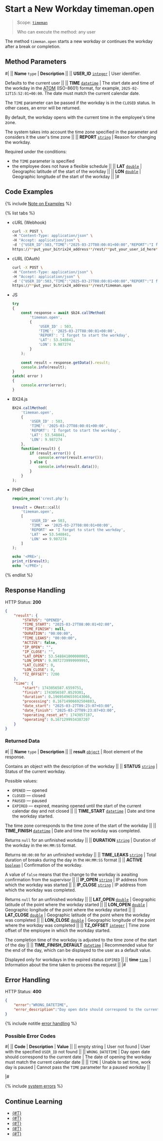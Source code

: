 # Start a New Workday timeman.open

> Scope: [`timeman`](../../scopes/permissions.md)
>
> Who can execute the method: any user

The method `timeman.open` starts a new workday or continues the workday after a break or completion.

## Method Parameters

#|
|| **Name**
`type` | **Description** ||
|| **USER_ID**
[`integer`](../../data-types.md) | User identifier. 

Defaults to the current user ||
|| **TIME**
[`datetime`](../../data-types.md) | The start date and time of the workday in the [ATOM](https://www.php.net/manual/en/class.datetimeinterface.php#datetimeinterface.constants.atom) (ISO-8601) format, for example, `2025-02-12T15:52:01+00:00`. The date must match the current calendar date. 

The `TIME` parameter can be passed if the workday is in the `CLOSED` status. In other cases, an error will be returned.

By default, the workday opens with the current time in the employee's time zone.

The system takes into account the time zone specified in the parameter and considers it the user's time zone ||
|| **REPORT**
[`string`](../../data-types.md) | Reason for changing the workday.

Required under the conditions:
- the `TIME` parameter is specified
- the employee does not have a flexible schedule ||
|| **LAT**
[`double`](../../data-types.md) | Geographic latitude of the start of the workday ||
|| **LON**
[`double`](../../data-types.md) | Geographic longitude of the start of the workday ||
|#

## Code Examples

{% include [Note on Examples](../../../_includes/examples.md) %}

{% list tabs %}

- cURL (Webhook)

    ```bash
    curl -X POST \
    -H "Content-Type: application/json" \
    -H "Accept: application/json" \
    -d '{"USER_ID":503,"TIME":"2025-03-27T08:00:01+00:00","REPORT":"I forgot to start the workday","LAT":53.548841,"LON":9.987274}' \
    https://**put_your_bitrix24_address**/rest/**put_your_user_id_here**/**put_your_webhook_here**/timeman.open
    ```

- cURL (OAuth)

    ```bash
    curl -X POST \
    -H "Content-Type: application/json" \
    -H "Accept: application/json" \
    -d '{"USER_ID":503,"TIME":"2025-03-27T08:00:01+00:00","REPORT":"I forgot to start the workday","LAT":53.548841,"LON":9.987274,"auth":"**put_access_token_here**"}' \
    https://**put_your_bitrix24_address**/rest/timeman.open
    ```

- JS

    ```js
    try
    {
    	const response = await $b24.callMethod(
    		'timeman.open',
    		{
    			'USER_ID' : 503,
    			'TIME': '2025-03-27T08:00:01+00:00',
    			'REPORT': 'I forgot to start the workday',
    			'LAT': 53.548841, 
    			'LON': 9.987274
    		}
    	);
    	
    	const result = response.getData().result;
    	console.info(result);
    }
    catch( error )
    {
    	console.error(error);
    }
    ```

- BX24.js

    ```js
    BX24.callMethod(
        'timeman.open',
        {
            'USER_ID' : 503,
            'TIME': '2025-03-27T08:00:01+00:00',
            'REPORT': 'I forgot to start the workday',
            'LAT': 53.548841, 
            'LON': 9.987274
        },
        function(result) {
            if (result.error()) {
                console.error(result.error());
            } else {
                console.info(result.data());
            }
        }
    );
    ```

- PHP CRest

    ```php
    require_once('crest.php');

    $result = CRest::call(
        'timeman.open',
        [
            'USER_ID' => 503,
            'TIME' => '2025-03-27T08:00:01+00:00',
            'REPORT' => 'I forgot to start the workday',
            'LAT' => 53.548841,
            'LON' => 9.987274
        ]
    );

    echo '<PRE>';
    print_r($result);
    echo '</PRE>';
    ```

{% endlist %}


## Response Handling

HTTP Status: **200**

```json
{
    "result": {
        "STATUS": "OPENED",
        "TIME_START": "2025-03-27T08:00:01+02:00",
        "TIME_FINISH": null,
        "DURATION": "00:00:00",
        "TIME_LEAKS": "00:00:00",
        "ACTIVE": false,
        "IP_OPEN": "",
        "IP_CLOSE": "",
        "LAT_OPEN": 53.548841000000003,
        "LON_OPEN": 9.9872739999999993,
        "LAT_CLOSE": 0,
        "LON_CLOSE": 0,
        "TZ_OFFSET": 7200
    },
    "time": {
        "start": 1743056587.6559751,
        "finish": 1743056587.8529301,
        "duration": 0.19695496559143066,
        "processing": 0.16714906692504883,
        "date_start": "2025-03-27T09:23:07+03:00",
        "date_finish": "2025-03-27T09:23:07+03:00",
        "operating_reset_at": 1743057187,
        "operating": 0.1671299934387207
    }
}
```

### Returned Data

#|
|| **Name**
`type` | **Description** ||
|| **result**
[`object`](../../data-types.md) | Root element of the response.

Contains an object with the description of the workday ||
|| **STATUS**
 [`string`](../../data-types.md) | Status of the current workday.
 
 Possible values:
- `OPENED` — opened
- `CLOSED` — closed
- `PAUSED` — paused
- `EXPIRED` — expired, meaning opened until the start of the current calendar day and not closed ||
|| **TIME_START**
[`datetime`](../../data-types.md) | Date and time the workday started.

The time zone corresponds to the time zone of the start of the workday ||
|| **TIME_FINISH**
[`datetime`](../../data-types.md) | Date and time the workday was completed.

Returns `null` for an unfinished workday ||
|| **DURATION**
[`string`](../../data-types.md) | Duration of the workday in the `HH:MM:SS` format.

Returns `00:00:00` for an unfinished workday ||
|| **TIME_LEAKS**
[`string`](../../data-types.md) | Total duration of breaks during the day in the `HH:MM:SS` format ||
|| **ACTIVE**
[`boolean`](../../data-types.md) | Confirmation of the workday.

A value of `false` means that the change to the workday is awaiting confirmation from the supervisor ||
|| **IP_OPEN**
[`string`](../../data-types.md) | IP address from which the workday was started ||
|| **IP_CLOSE**
[`string`](../../data-types.md) | IP address from which the workday was completed.

Returns `null` for an unfinished workday ||
|| **LAT_OPEN**
[`double`](../../data-types.md) | Geographic latitude of the point where the workday started ||
|| **LON_OPEN**
[`double`](../../data-types.md) | Geographic longitude of the point where the workday started ||
|| **LAT_CLOSE**
[`double`](../../data-types.md) | Geographic latitude of the point where the workday was completed ||
|| **LON_CLOSE**
[`double`](../../data-types.md) | Geographic longitude of the point where the workday was completed ||
|| **TZ_OFFSET**
[`integer`](../../data-types.md) | Time zone offset of the employee in which the workday started.

The completion time of the workday is adjusted to the time zone of the start of the day ||
|| **TIME_FINISH_DEFAULT**
[`datetime`](../../data-types.md) | Recommended value for the end of the day, which can be displayed to the user as a default value.

Displayed only for workdays in the expired status `EXPIRED` ||
|| **time**
[`time`](../../data-types.md#time) | Information about the time taken to process the request ||
|#

## Error Handling

HTTP Status: **400**

```json
{
    "error":"WRONG_DATETIME",
    "error_description":"Day open date should correspond to the current date"
}
```

{% include notitle [error handling](../../../_includes/error-info.md) %}

### Possible Error Codes

#|
|| **Code** | **Description** | **Value** ||
|| empty string | User not found | User with the specified `USER_ID` not found ||
|| `WRONG_DATETIME` | Day open date should correspond to the current date | The date of opening the workday must match the current calendar date ||
|| `TIME` | Unable to set time, work day is paused | Cannot pass the `TIME` parameter for a paused workday ||

|#

{% include [system errors](../../../_includes/system-errors.md) %}

## Continue Learning 

- [{#T}](./index.md)
- [{#T}](./timeman-pause.md)
- [{#T}](./timeman-close.md)
- [{#T}](./timeman-status.md)
- [{#T}](./timeman-settings.md)